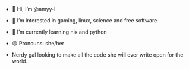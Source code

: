 - 👋 Hi, I’m @amyy-l
- 👀 I’m interested in gaming, linux, science and free software
- 🌱 I’m currently learning nix and python
- 😄 Pronouns: she/her

- Nerdy gal looking to make all the code she will ever write open for the world. 



<!---
amyy-l/amyy-l is a ✨ special ✨ repository because its `README.md` (this file) appears on your GitHub profile.
You can click the Preview link to take a look at your changes.
--->
